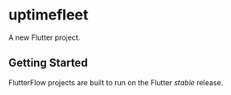 # uptimefleet

A new Flutter project.

## Getting Started

FlutterFlow projects are built to run on the Flutter _stable_ release.
